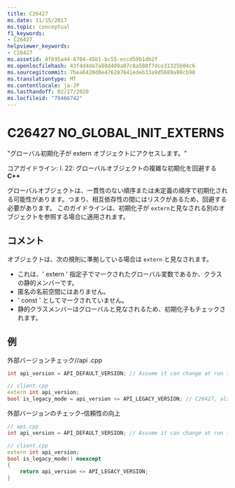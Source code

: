 ```yaml
---
title: C26427
ms.date: 11/15/2017
ms.topic: conceptual
f1_keywords:
- C26427
helpviewer_keywords:
- C26427
ms.assetid: 8fb95a44-8704-45b1-bc55-eccd59b1db2f
ms.openlocfilehash: 43f4d4da7a80d409a07c8a588f7dce31325b04c6
ms.sourcegitcommit: 7bea0420d0e476287641edeb33a9d5689a98cb98
ms.translationtype: MT
ms.contentlocale: ja-JP
ms.lasthandoff: 02/17/2020
ms.locfileid: "79466742"
---
```

# <a name="c26427-no_global_init_externs"></a>C26427 NO_GLOBAL_INIT_EXTERNS

"グローバル初期化子が extern オブジェクトにアクセスします。"

コアガイドライン: I. 22: グローバルオブジェクトの複雑な初期化を回避する**C++**

グローバルオブジェクトは、一貫性のない順序または未定義の順序で初期化される可能性があります。つまり、相互依存性の間にはリスクがあるため、回避する必要があります。 このガイドラインは、初期化子が `extern`と見なされる別のオブジェクトを参照する場合に適用されます。

## <a name="remarks"></a>コメント

オブジェクトは、次の規則に準拠している場合は `extern` と見なされます。

- これは、' extern ' 指定子でマークされたグローバル変数であるか、クラスの静的メンバーです。
- 匿名の名前空間にはありません。
- ' const ' としてマークされていません。
- 静的クラスメンバーはグローバルと見なされるため、初期化子もチェックされます。

## <a name="example"></a>例

外部バージョンチェック//api .cpp

```cpp
int api_version = API_DEFAULT_VERSION; // Assume it can change at run time, hence non-const.

// client.cpp
extern int api_version;
bool is_legacy_mode = api_version <= API_LEGACY_VERSION; // C26427, also stale value
```

外部バージョンのチェック–信頼性の向上

```cpp
// api.cpp
int api_version = API_DEFAULT_VERSION; // Assume it can change at run time, hence non-const.

// client.cpp
extern int api_version;
bool is_legacy_mode() noexcept
{
    return api_version <= API_LEGACY_VERSION;
}
```
